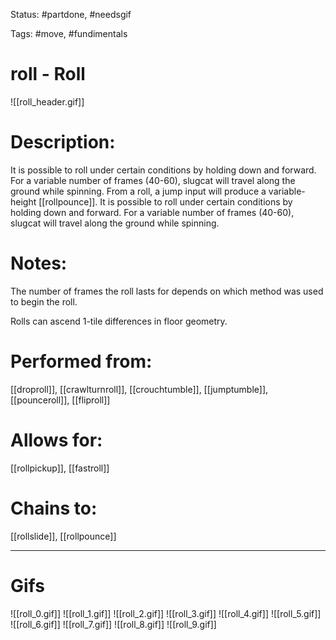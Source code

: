 Status: #partdone, #needsgif

Tags: #move, #fundimentals

# roll - Roll
![[roll_header.gif]]
# Description:
It is possible to roll under certain conditions by holding down and forward. For a variable number of frames (40-60), slugcat will travel along the ground while spinning. From a roll, a jump input will produce a variable-height [[rollpounce]].
It is possible to roll under certain conditions by holding down and forward. For a variable number of frames (40-60), slugcat will travel along the ground while spinning.

# Notes:
The number of frames the roll lasts for depends on which method was used to begin the roll.

Rolls can ascend 1-tile differences in floor geometry.

# Performed from:
[[droproll]], [[crawlturnroll]], [[crouchtumble]], [[jumptumble]], [[pounceroll]], [[fliproll]]

# Allows for:
[[rollpickup]], [[fastroll]]

# Chains to:
[[rollslide]], [[rollpounce]]

___
# Gifs
![[roll_0.gif]]
![[roll_1.gif]]
![[roll_2.gif]]
![[roll_3.gif]]
![[roll_4.gif]]
![[roll_5.gif]]
![[roll_6.gif]]
![[roll_7.gif]]
![[roll_8.gif]]
![[roll_9.gif]]